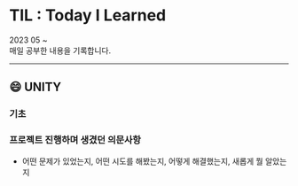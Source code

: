 # TIL : Today I Learned
2023 05 ~ <br>
매일 공부한 내용을 기록합니다. 

***

## :smile: UNITY
### 기초
### 프로젝트 진행하며 생겼던 의문사항
- 어떤 문제가 있었는지, 어떤 시도를 해봤는지, 어떻게 해결했는지, 새롭게 뭘 알았는지

